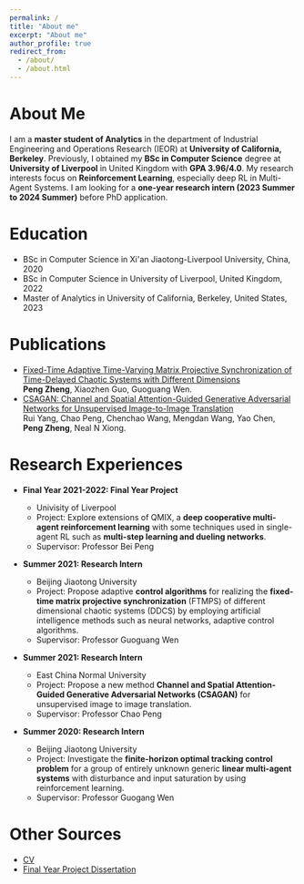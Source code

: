 ```yaml
---
permalink: /
title: "About me"
excerpt: "About me"
author_profile: true
redirect_from: 
  - /about/
  - /about.html
---
```


About Me
======
I am a **master student of Analytics** in the department of Industrial Engineering and Operations Research (IEOR) at **University of California, Berkeley**. Previously, I obtained my **BSc in Computer Science** degree at **University of Liverpool** in United Kingdom with **GPA 3.96/4.0**. My research interests focus on **Reinforcement Learning**, especially deep RL in Multi-Agent Systems. I am looking for a **one-year research intern (2023 Summer to 2024 Summer)** before PhD application.

Education
======
* BSc in Computer Science in Xi'an Jiaotong-Liverpool University, China, 2020
* BSc in Computer Science in University of Liverpool, United Kingdom, 2022
* Master of Analytics in University of California, Berkeley, United States, 2023

Publications
======
* [Fixed-Time Adaptive Time-Varying Matrix Projective Synchronization of Time-Delayed Chaotic Systems with Different Dimensions](https://www.techscience.com/CMES/v131n3/47393/html) <br/>
**Peng Zheng**, Xiaozhen Guo, Guoguang Wen.
* [CSAGAN: Channel and Spatial Attention-Guided Generative Adversarial Networks for Unsupervised Image-to-Image Translation](https://ieeexplore.ieee.org/abstract/document/9658979) <br/>
Rui Yang, Chao Peng, Chenchao Wang, Mengdan Wang, Yao Chen, **Peng Zheng**, Neal N Xiong.

Research Experiences
======
* **Final Year 2021-2022: Final Year Project**
  * Univisity of Liverpool
  * Project: Explore extensions of QMIX, a **deep cooperative multi-agent reinforcement learning** with some techniques used in single-agent RL such as **multi-step learning and dueling networks**.
  * Supervisor: Professor Bei Peng
  
* **Summer 2021: Research Intern**
  * Beijing Jiaotong University
  * Project: Propose adaptive **control algorithms** for realizing the **fixed-time matrix projective synchronization** (FTMPS) of different dimensional chaotic systems (DDCS) by employing artificial intelligence methods such as neural networks, adaptive control algorithms.
  * Supervisor: Professor Guoguang Wen

* **Summer 2021: Research Intern**
  * East China Normal University
  * Project: Propose a new method **Channel and Spatial Attention-Guided Generative Adversarial Networks (CSAGAN)** for unsupervised image to image translation.
  * Supervisor: Professor Chao Peng

* **Summer 2020: Research Intern**
  * Beijing Jiaotong University
  * Project: Investigate the **finite-horizon optimal tracking control problem** for a group of entirely unknown generic **linear multi-agent systems** with disturbance and input saturation by using reinforcement learning.
  * Supervisor: Professor Guogang Wen

Other Sources
======
* [CV](CV.pdf) <br/>
* [Final Year Project Dissertation](dissertation.pdf) <br/>
